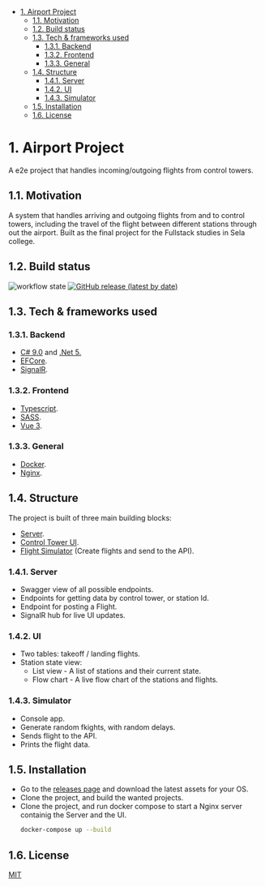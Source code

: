 - [1. Airport Project](#1-airport-project)
  - [1.1. Motivation](#11-motivation)
  - [1.2. Build status](#12-build-status)
  - [1.3. Tech & frameworks used](#13-tech--frameworks-used)
    - [1.3.1. Backend](#131-backend)
    - [1.3.2. Frontend](#132-frontend)
    - [1.3.3. General](#133-general)
  - [1.4. Structure](#14-structure)
    - [1.4.1. Server](#141-server)
    - [1.4.2. UI](#142-ui)
    - [1.4.3. Simulator](#143-simulator)
  - [1.5. Installation](#15-installation)
  - [1.6. License](#16-license)

# 1. Airport Project

A e2e project that handles incoming/outgoing flights from control towers.

## 1.1. Motivation

A system that handles arriving and outgoing flights from and to control towers, including the travel of the flight between different stations through out the airport.
Built as the final project for the Fullstack studies in Sela college.

## 1.2. Build status

![workflow state](https://github.com/ChemiAtlow/AirportProject/workflows/Build%20and%20Run%20tests./badge.svg?event=push)
[![GitHub release (latest by date)](https://img.shields.io/github/v/release/ChemiAtlow/AirportProject?label=latest%20version&style=flat-square)](https://github.com/ChemiAtlow/AirportProject/releases/latest)

## 1.3. Tech & frameworks used

### 1.3.1. Backend

-   [C# 9.0](https://docs.microsoft.com/en-us/dotnet/csharp/whats-new/csharp-9) and [.Net 5.](https://github.com/dotnet/core/tree/master/release-notes/5.0)
-   [EFCore](https://github.com/dotnet/efcore).
-   [SignalR](https://github.com/dotnet/aspnetcore/tree/master/src/SignalR).

### 1.3.2. Frontend

-   [Typescript](https://github.com/microsoft/TypeScript).
-   [SASS](https://github.com/sass/sass).
-   [Vue 3](https://github.com/vuejs/vue-next).

### 1.3.3. General
- [Docker](https://github.com/docker).
- [Nginx](https://github.com/nginx/nginx).

## 1.4. Structure

The project is built of three main building blocks:

-   [Server](#141-server).
-   [Control Tower UI](#142-ui).
-   [Flight Simulator](#143-simulator) (Create flights and send to the API).

### 1.4.1. Server

-   Swagger view of all possible endpoints.
-   Endpoints for getting data by control tower, or station Id.
-   Endpoint for posting a Flight.
-   SignalR hub for live UI updates.

### 1.4.2. UI

-   Two tables: takeoff / landing flights.
-   Station state view:
    -   List view - A list of stations and their current state.
    -   Flow chart - A live flow chart of the stations and flights.

### 1.4.3. Simulator

-   Console app.
-   Generate random fkights, with random delays.
-   Sends flight to the API.
-   Prints the flight data.

## 1.5. Installation

-   Go to the [releases page](https://github.com/ChemiAtlow/AirportProject/releases/latest) and download the latest assets for your OS.
-   Clone the project, and build the wanted projects.
-   Clone the project, and run docker compose to start a Nginx server containig the Server and the UI.
    ```bash
    docker-compose up --build
    ```

## 1.6. License

[MIT](https://choosealicense.com/licenses/mit/)